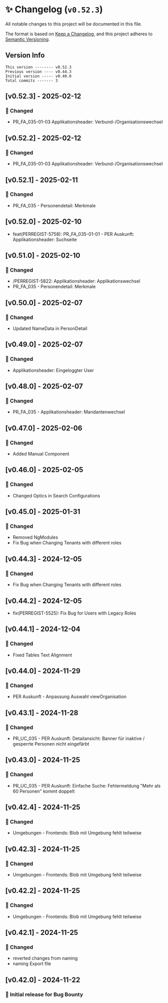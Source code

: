 # ✨ Changelog (`v0.52.3`)

All notable changes to this project will be documented in this file.

The format is based on [Keep a Changelog](https://keepachangelog.com/en/1.0.0/),
and this project adheres to [Semantic Versioning](https://semver.org/spec/v2.0.0.html).

## Version Info

```text
This version -------- v0.52.3
Previous version ---- v0.44.3
Initial version ----- v0.40.0
Total commits ------- 3
```

## [v0.52.3] - 2025-02-12

### 🔄 Changed

- PR_FA_035-01-03 Applikationsheader: Verbund-/Organisationswechsel

## [v0.52.2] - 2025-02-12

### 🔄 Changed

- PR_FA_035-01-03 Applikationsheader: Verbund-/Organisationswechsel

## [v0.52.1] - 2025-02-11

### 🔄 Changed

- PR_FA_035 - Personendetail: Merkmale

## [v0.52.0] - 2025-02-10

- feat(PERREGIST-5758): PR_FA_035-01-01 - PER Auskunft: Applikationsheader: Suchseite

## [v0.51.0] - 2025-02-10

### 🔄 Changed

- /PERREGIST-5822: Applikationsheader: Applikationswechsel
- PR_FA_035 - Personendetail: Merkmale

## [v0.50.0] - 2025-02-07

### 🔄 Changed

- Updated NameData in PersonDetail

## [v0.49.0] - 2025-02-07

### 🔄 Changed

- Applikationsheader: Eingeloggter User

## [v0.48.0] - 2025-02-07

### 🔄 Changed

- PR_FA_035 - Applikationsheader: Mandantenwechsel

## [v0.47.0] - 2025-02-06

### 🔄 Changed

- Added Manual Component

## [v0.46.0] - 2025-02-05

### 🔄 Changed

- Changed Optics in Search Configurations

## [v0.45.0] - 2025-01-31

### 🔄 Changed

- Removed NgModules
- Fix Bug when Changing Tenants with different roles

## [v0.44.3] - 2024-12-05

### 🔄 Changed

- Fix Bug when Changing Tenants with different roles

## [v0.44.2] - 2024-12-05

- fix(PERREGIST-5525): Fix Bug for Users with Legacy Roles

## [v0.44.1] - 2024-12-04

### 🔄 Changed

- Fixed Tables Text Alignment

## [v0.44.0] - 2024-11-29

### 🔄 Changed

- PER Auskunft - Anpassung Auswahl viewOrganisation

## [v0.43.1] - 2024-11-28

### 🔄 Changed

- PR_UC_035 - PER Auskunft: Detailansicht: Banner für inaktive / gesperrte Personen nicht eingefärbt

## [v0.43.0] - 2024-11-25

### 🔄 Changed

- PR_UC_035 - PER Auskunft: Einfache Suche: Fehlermeldung "Mehr als 60 Personen" kommt doppelt

## [v0.42.4] - 2024-11-25

### 🔄 Changed

- Umgebungen - Frontends: Blob mit Umgebung fehlt teilweise

## [v0.42.3] - 2024-11-25

### 🔄 Changed

- Umgebungen - Frontends: Blob mit Umgebung fehlt teilweise

## [v0.42.2] - 2024-11-25

### 🔄 Changed

- Umgebungen - Frontends: Blob mit Umgebung fehlt teilweise

## [v0.42.1] - 2024-11-25

### 🔄 Changed

- reverted changes from naming
- naming Export file

## [v0.42.0] - 2024-11-22

### 🎉 Initial release for Bug Bounty
